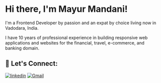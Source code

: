# Hi there, I'm Mayur Mandani!

I'm a Frontend Developer by passion and an expat by choice living now in Vadodara, India.

I have 10 years of professional experience in building responsive web applications and websites for the financial, travel, e-commerce, and banking domain.

## 🔗 Let's Connect:

[![linkedin](https://img.shields.io/badge/LinkedIn-0077B5?style=for-the-badge&logo=linkedin&logoColor=white)](https://www.linkedin.com/in/mayurmandani/)
[![Gmail](https://img.shields.io/badge/Gmail-D14836?style=for-the-badge&logo=gmail&logoColor=white)](mailto:mmandani9@gmail.com)
